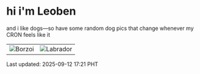 # hi i'm Leoben

and i like dogs—so have some random dog pics that change whenever my CRON feels like it

|  |  |
|--------|----------|
| ![Borzoi](https://random-dog-vercel.vercel.app/api/random-borzoi?v=1757668867) | ![Labrador](https://random-dog-vercel.vercel.app/api/random-labrador?v=1757668867) |

Last updated: 2025-09-12 17:21 PHT
